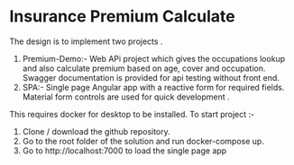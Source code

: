 # Insurance Premium Calculate
The design is to implement two projects . 
1. Premium-Demo:- Web APi project which gives the occupations lookup and also calculate premium based on age, cover and occupation. Swagger documentation is provided for api testing without front end. 
2. SPA:- Single page Angular app with a reactive form for required fields. Material form controls are used for quick development . 

This requires docker for desktop to be installed. To start project :-
1.  Clone / download the github repository.
2.  Go to the root folder of the solution and run docker-compose up.
3.  Go to http://localhost:7000 to load the single page app
